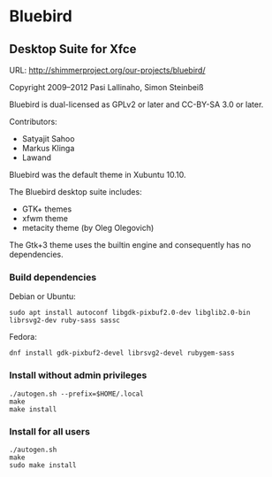Bluebird
========
Desktop Suite for Xfce
----------------------
URL: http://shimmerproject.org/our-projects/bluebird/

Copyright 2009–2012 Pasi Lallinaho, Simon Steinbeiß

Bluebird is dual-licensed as GPLv2 or later and CC-BY-SA 3.0 or later.

Contributors:
 * Satyajit Sahoo
 * Markus Klinga
 * Lawand

Bluebird was the default theme in Xubuntu 10.10.

The Bluebird desktop suite includes:
- GTK+ themes
- xfwm theme
- metacity theme (by Oleg Olegovich)

The Gtk+3 theme uses the builtin engine and consequently has no dependencies.

### Build dependencies ###
Debian or Ubuntu:

`sudo apt install autoconf libgdk-pixbuf2.0-dev libglib2.0-bin librsvg2-dev ruby-sass sassc`

Fedora:

`dnf install gdk-pixbuf2-devel librsvg2-devel rubygem-sass`

### Install without admin privileges

```
./autogen.sh --prefix=$HOME/.local
make
make install
```

### Install for all users

```
./autogen.sh
make
sudo make install
```

